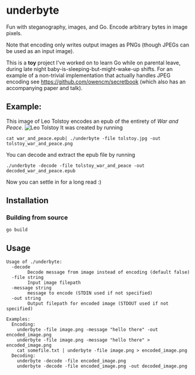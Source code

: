 # underbyte

Fun with steganography, images, and Go. Encode arbitrary bytes in image pixels.

Note that encoding only writes output images as PNGs (though JPEGs can be used as an input image).

This is a **toy** project I've worked on to learn Go while on parental leave, during late night baby-is-sleeping-but-might-wake-up shifts. For an example of a non-trivial implementation that actually handles JPEG encoding see https://github.com/owencm/secretbook (which also has an accompanying paper and talk).

## Example:
This image of Leo Tolstoy encodes an epub of the entirety of _War and Peace_.
![Leo Tolstoy](./tolstoy_war_and_peace.png?raw=true "Leo Tolstoy")
It was created by running
```
cat war_and_peace.epub| ./underbyte -file tolstoy.jpg -out tolstoy_war_and_peace.png
```

You can decode and extract the epub file by running
```
./underbyte -decode -file tolstoy_war_and_peace -out decoded_war_and_peace.epub
```

Now you can settle in for a long read :)


## Installation
### Building from source
```
go build
```

## Usage
```
Usage of ./underbyte:
  -decode
    	Decode message from image instead of encoding (default false)
  -file string
    	Input image filepath
  -message string
    	message to encode (STDIN used if not specified)
  -out string
    	Output filepath for encoded image (STDOUT used if not specified)

Examples:
  Encoding:
	underbyte -file image.png -message "hello there" -out encoded_image.png
	underbyte -file image.png -message "hello there" > encoded_image.png
	cat somefile.txt | underbyte -file image.png > encoded_image.png
  Decoding:
  	underbyte -decode -file encoded_image.png
	underbyte -decode -file encoded_image.png -out decoded_image.png
```
